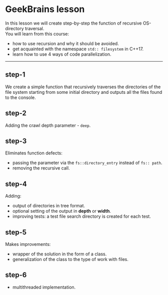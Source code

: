 # GeekBrains lesson
In this lesson we will create step-by-step the function of recursive OS-directory traversal.  
You will learn from this course:  
* how to use recursion and why it should be avoided.  
* get acquainted with the namespace `std:: filesystem` in C++17.  
* learn how to use 4 ways of code parallelization.  
***

## step-1
We create a simple function that recursively traverses the directories of the file system starting from some initial directory and outputs all the files found to the console.  

## step-2
Adding the crawl depth parameter - `deep`.  

## step-3
Eliminates function defects:  
* passing the parameter via the `fs::directory_entry` instead of `fs:: path`.  
* removing the recursive call.  

## step-4
Adding:  
* output of directories in tree format.  
* optional setting of the output in **depth** or **width**.  
* improving tests: a test file search directory is created for each test.  

## step-5
Makes improvements:  
* wrapper of the solution in the form of a class.  
* generalization of the class to the type of work with files.  

## step-6
* multithreaded implementation.  
